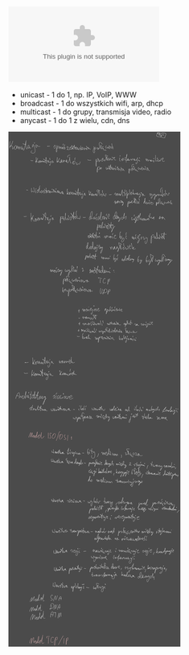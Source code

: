 ![](/Notatki/Semestr%204/Sieci%20komputerowe/Wykłady/Wykład%203/3_SK_Podstawowe%20informacje,%20model%20warstwowy%20ISO.pptx)
- unicast - 1 do 1, np. IP, VoIP, WWW
- broadcast - 1 do wszystkich wifi, arp, dhcp
- multicast - 1 do grupy, transmisja video, radio
- anycast - 1 do 1 z wielu, cdn, dns

![](/Notatki/Semestr%204/Sieci%20komputerowe/Wykłady/Wykład%203/Drawing%202024-03-20%2017.18.04.excalidraw.svg)